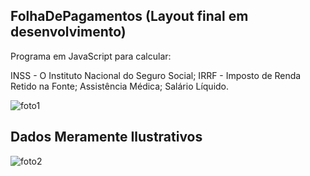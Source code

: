 ## FolhaDePagamentos (Layout final em desenvolvimento)

Programa em JavaScript para calcular:

INSS - O Instituto Nacional do Seguro Social;
IRRF - Imposto de Renda Retido na Fonte;
Assistência Médica;
Salário Líquido.

![foto1](https://user-images.githubusercontent.com/85769101/174192960-ca473b0e-b3eb-402c-9dad-43a996e474c1.PNG)

## Dados Meramente Ilustrativos
![foto2](https://user-images.githubusercontent.com/85769101/174193000-6cebf3e4-c21e-4350-a520-a3fdc241f715.PNG)
